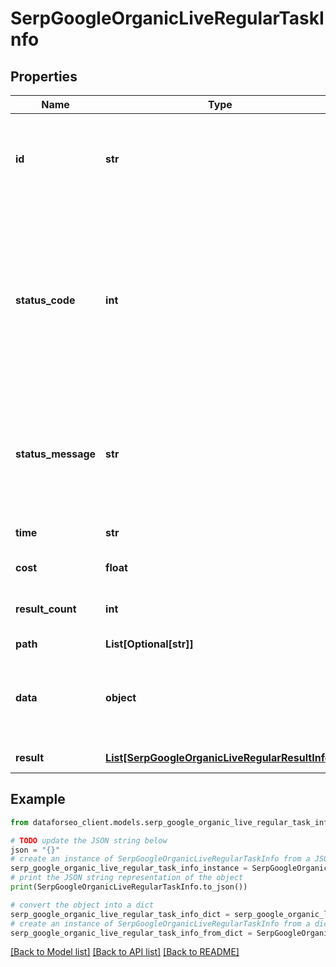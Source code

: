 # SerpGoogleOrganicLiveRegularTaskInfo


## Properties

Name | Type | Description | Notes
------------ | ------------- | ------------- | -------------
**id** | **str** | task identifier unique task identifier in our system in the UUID format | [optional] 
**status_code** | **int** | status code of the task generated by DataForSEO, can be within the following range: 10000-60000 you can find the full list of the response codes here | [optional] 
**status_message** | **str** | informational message of the task you can find the full list of general informational messages here | [optional] 
**time** | **str** | execution time, seconds | [optional] 
**cost** | **float** | total tasks cost, USD | [optional] 
**result_count** | **int** | number of elements in the result array | [optional] 
**path** | **List[Optional[str]]** | URL path | [optional] 
**data** | **object** | contains the same parameters that you specified in the POST request | [optional] 
**result** | [**List[SerpGoogleOrganicLiveRegularResultInfo]**](SerpGoogleOrganicLiveRegularResultInfo.md) | array of results | [optional] 

## Example

```python
from dataforseo_client.models.serp_google_organic_live_regular_task_info import SerpGoogleOrganicLiveRegularTaskInfo

# TODO update the JSON string below
json = "{}"
# create an instance of SerpGoogleOrganicLiveRegularTaskInfo from a JSON string
serp_google_organic_live_regular_task_info_instance = SerpGoogleOrganicLiveRegularTaskInfo.from_json(json)
# print the JSON string representation of the object
print(SerpGoogleOrganicLiveRegularTaskInfo.to_json())

# convert the object into a dict
serp_google_organic_live_regular_task_info_dict = serp_google_organic_live_regular_task_info_instance.to_dict()
# create an instance of SerpGoogleOrganicLiveRegularTaskInfo from a dict
serp_google_organic_live_regular_task_info_from_dict = SerpGoogleOrganicLiveRegularTaskInfo.from_dict(serp_google_organic_live_regular_task_info_dict)
```
[[Back to Model list]](../README.md#documentation-for-models) [[Back to API list]](../README.md#documentation-for-api-endpoints) [[Back to README]](../README.md)


